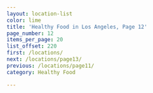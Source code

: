 ```yaml
---
layout: location-list
color: lime
title: 'Healthy Food in Los Angeles, Page 12'
page_number: 12
items_per_page: 20
list_offset: 220
first: /locations/
next: /locations/page13/
previous: /locations/page11/
category: Healthy Food

---
```

